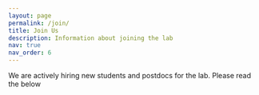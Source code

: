 ```yaml
---
layout: page
permalink: /join/
title: Join Us
description: Information about joining the lab
nav: true
nav_order: 6
---
```


We are actively hiring new students and postdocs for the lab. Please read the below 
